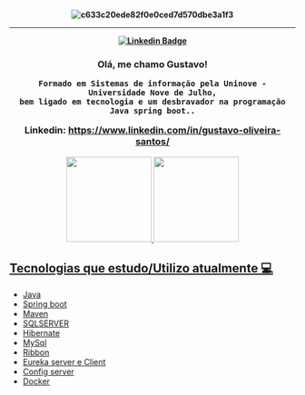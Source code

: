 
<h4 align="center">
 
![c633c20ede82f0e0ced7d570dbe3a1f3](https://user-images.githubusercontent.com/70382532/138322189-2db8df52-9dcb-40a0-88a8-c365466bd33d.gif)

<hr>

[![Linkedin Badge](https://img.shields.io/badge/-Linkedin-blue?style=for-the-badge&logo=Linkedin&logoColor=white&link=https://github.com/Guutooh)](https://www.linkedin.com/in/gustavo-oliveira-santos/)
  
<h3 align="center">  

Olá, me chamo Gustavo!
<br>

  
  ```
Formado em Sistemas de informação pela Uninove - Universidade Nove de Julho,
bem ligado em tecnologia e um desbravador na programação Java spring boot..

```
 Linkedin:  https://www.linkedin.com/in/gustavo-oliveira-santos/
</h3>

<div align="center">
  <a href="https://github.com/Guutooh">
  <img height="150em" src="https://github-readme-stats.vercel.app/api?username=Guutooh&show_icons=true&theme=github_dark&include_all_commits=true&count_private=true"/>
                           
   <img height="150em" src="https://github-readme-stats.vercel.app/api/top-langs/?username=Guutooh&layout=compact&langs_count=7&theme=github_dark"/> 
</div>
    
    
## Tecnologias que estudo/Utilizo  atualmente 💻


- Java 
- Spring boot 
- Maven 
- SQLSERVER
- Hibernate
- MySql
- Ribbon
- Eureka server e Client
- Config server
- Docker
 

</div align =center>
    


    

